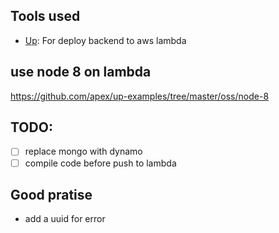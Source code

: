 ## Tools used

- [Up](https://github.com/apex/up/blob/master/docs/getting-started.md): For deploy backend to aws lambda

## use node 8 on lambda

https://github.com/apex/up-examples/tree/master/oss/node-8

## TODO:

- [ ] replace mongo with dynamo
- [ ] compile code before push to lambda

## Good pratise

- add a uuid for error
